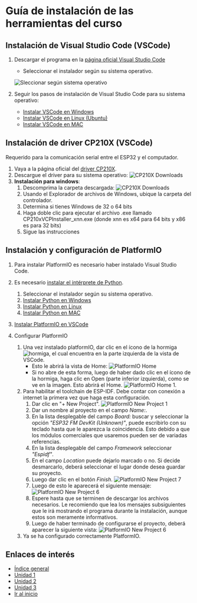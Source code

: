 # Guía de instalación de las herramientas del curso

## Instalación de Visual Studio Code (VSCode)

1. Descargar el programa en la [página oficial  Visual Studio Code](https://code.visualstudio.com/download)
    - Seleccionar el instalador según su sistema operativo.

    ![Sleccionar según sistema operativo](imagenes/1.9_download_vs_code.png)

2. Seguir los pasos de instalación de Visual Studio Code para su sistema operativo:
    - [Instalar VSCode en Windows](https://www.youtube.com/watch?v=f2eDJva9f2Y)
    - [Instalar VSCode en Linux (Ubuntu)](https://www.youtube.com/watch?v=ROXcgWe3Fsc)
    - [Instalar VSCode en MAC](https://www.youtube.com/watch?v=Z4lTITfq3-0)

## Instalación de driver CP210X (VSCode)

Requerido para la comunicación serial entre el ESP32 y el computador.

1. Vaya a la página oficial del [driver CP210X](https://www.silabs.com/developers/usb-to-uart-bridge-vcp-drivers?tab=downloads).
1. Descargue el driver para su sistema operativo:
	![CP210X Downloads](imagenes/1.9_driver_CP210X.png)
1. **Instalación para windows**: 
	1. Descomprima la carpeta descargada:
		![CP210X Downloads](imagenes/1.9_driver_CP210X_2.png)
	1. Usando el Explorador de archivos de Windows, ubique la carpeta del controlador.
	1. Determina si tienes Windows de 32 o 64 bits
	1. Haga doble clic para ejecutar el archivo .exe llamado CP210xVCPInstaller_xnn.exe (donde xnn es x64 para 64 bits y x86 es para 32 bits)
	1. Sigue las instrucciones

## Instalación y configuración de PlatformIO

1. Para instalar PlatformIO es necesario haber instalado Visual Studio Code.

2. Es necesario [instalar el intérprete de Python](https://www.python.org/downloads/).
    
    1. Seleccionar el instalador según su sistema operativo.
    2. [Instalar Python en Windows](https://www.youtube.com/watch?v=UPya-XsUlA4)
    3. [Instalar Python en Linux](https://www.youtube.com/watch?v=aicZINm0zs4)
    4. [Instalar Python en MAC](https://www.youtube.com/watch?v=itBE25gYEeY)

3. [Instalar PlatformIO en VSCode](https://www.youtube.com/watch?v=k5HMEl6epG4)

4. Configurar PlatformIO
    1. Una vez instalado platformIO, dar clic en el ícono de la hormiga ![hormiga](imagenes/1.9_hormiga.png), el cual encuentra en la parte izquierda de la vista de VSCode.
        - Esto le abrirá la vista de Home:
        ![PlatformIO Home](imagenes/1.9_platformio_home.png)
        - Si no abre de esta forma, luego de haber dado clic en el ícono de la hormiga, haga clic en Open (parte inferior izquierda), como se ve en la imagen. Esto abrirá el Home.
        ![PlatformIO Home 1](imagenes/1.9_platformio_home_2.png).
    2. Para habilitar el toolchain de ESP-IDF. Debe contar con conexión a internet la primera vez que haga esta configuración. 
        1. Dar clic en "+ New Project".
        ![PlatformIO New Project 1](imagenes/1.9_platformio_new_project_1.png)
        2. Dar un nombre al proyecto en el campo *Name:*.
        3. En la lista desplegable del campo *Board:* buscar y seleccionar la opción *"ESP32 FM DevKit (Unknown)"*, puede escribirlo con su teclado hasta que le aparezca la coincidencia. Esto debido a que los módulos comerciales que usaremos pueden ser de variadas referencias. 
        4. En la lista desplegable del campo *Framework* seleccionar *"Espidf"*.
        5. En el campo *Location* puede dejarlo marcado o no. Si decide desmarcarlo, deberá seleccionar el lugar donde desea guardar su proyecto. 
        6. Luego dar clic en el botón *Finish*.
        ![PlatformIO New Project 7](imagenes/1.9_platformio_new_project_7.png)
        7. Luego de esto le aparecerá el siguiente mensaje:
        ![PlatformIO New Project 6](imagenes/1.9_platformio_new_project_6.png)
        8. Espere hasta que se terminen de descargar los archivos necesarios. Le recomiendo que lea los mensajes subsiguientes que le irá mostrando el programa durante la instalación, aunque estos son meramente informativos. 
        9. Luego de haber terminado de configurarse el proyecto, deberá aparecer la siguiente vista: 
        ![PlatformIO New Project 6](imagenes/1.9_platformio_new_project_8.png)
    3. Ya se ha configurado correctamente PlatformIO.

## Enlaces de interés

- [Índice general](/readme.md)
- [Unidad 1](/Unidad_1/readme.md)
- [Unidad 2](/Unidad_2/readme.md)
- [Unidad 3](/Unidad_3/readme.md)
- [Ir al inicio](#guía-de-instalación-de-las-herramientas-del-curso)


